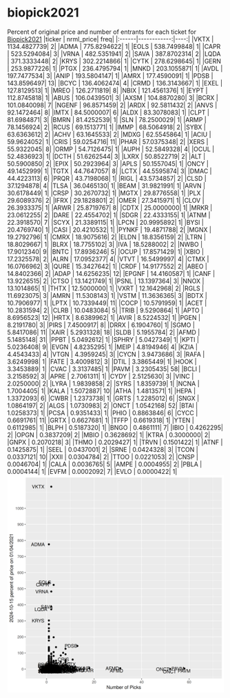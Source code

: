 # biopick2021
Percent of original price and number of entrants for each ticket for [Biopick2021](https://twitter.com/hashtag/Biopick2021)
|ticker |   nrml_price| freq|
|:------|------------:|----:|
|VKTX   | 1134.4827739|    2|
|ADMA   |  775.8294622|    1|
|EOLS   |  538.7499848|    1|
|CAPR   |  523.5294084|    3|
|VRNA   |  482.5351941|    2|
|SAVA   |  387.8702314|    2|
|LQDA   |  371.3333448|    2|
|KRYS   |  302.2214866|    1|
|CYTK   |  278.6298645|    1|
|GERN   |  253.9877226|    1|
|PTGX   |  236.4795794|    1|
|MNKD   |  203.1055871|    1|
|AVDL   |  197.7477534|    3|
|ANIP   |  193.5804147|    1|
|AMRX   |  177.4590091|    1|
|PDSB   |  143.8596497|   13|
|BCYC   |  136.4062474|    4|
|CRMD   |  136.3143667|    1|
|EXEL   |  127.8129513|    1|
|MREO   |  126.2711819|    8|
|NBIX   |  121.4561376|    1|
|EYPT   |  112.8745818|    1|
|ABUS   |  106.0439501|    3|
|AXSM   |  104.8870280|    3|
|BCRX   |  101.0840098|    7|
|NGENF  |   96.8571459|    2|
|ARDX   |   92.5811432|    2|
|ANVS   |   92.1472464|    8|
|IMTX   |   84.5000007|    6|
|ALDX   |   83.3078083|    1|
|CLPT   |   81.6984871|    3|
|BMRN   |   81.4252539|    1|
|SLN    |   78.2500029|    1|
|ARMP   |   78.1456924|    2|
|RCUS   |   69.1513771|    1|
|IMMP   |   68.5064918|    2|
|SYBX   |   63.6363612|    2|
|ACHV   |   63.1645533|    2|
|MDXG   |   62.5545864|    1|
|ACIU   |   59.9624052|    1|
|CRIS   |   59.0254716|   11|
|PHAR   |   57.0375348|    2|
|XERS   |   55.9322045|    8|
|ORMP   |   54.7126475|    1|
|AUPH   |   52.5849328|    4|
|OCUL   |   52.4836923|    1|
|DCTH   |   51.6262544|    3|
|LXRX   |   50.8522719|    2|
|ALT    |   50.5900850|    2|
|EPIX   |   50.2923964|    3|
|APLS   |   50.1557045|    1|
|ONCY   |   49.1452999|    1|
|TGTX   |   44.7647057|    8|
|LCTX   |   44.5595874|    3|
|DMAC   |   44.4223113|    6|
|PRQR   |   43.7198068|    1|
|RIGL   |   43.5734857|    2|
|CLSD   |   37.1294878|    4|
|TLSA   |   36.0465130|    1|
|BEAM   |   31.9821991|    1|
|ARVN   |   30.6178449|    1|
|CRSP   |   30.2670732|    1|
|MGTX   |   29.8776558|    1|
|PLX    |   29.6089376|    2|
|IFRX   |   29.1828801|    2|
|OMER   |   27.3415971|    1|
|CLOV   |   26.3933375|    1|
|ARWR   |   25.8719767|    8|
|CDTX   |   25.0000000|    1|
|MRKR   |   23.0612255|    2|
|DARE   |   22.4554702|    1|
|SDGR   |   22.4333155|    1|
|ATNM   |   22.3918570|    7|
|SCYX   |   21.3389115|    1|
|LPCN   |   20.9995892|    1|
|BYSI   |   20.4769740|    1|
|CASI   |   20.4210532|    1|
|PYNKF  |   19.4871788|    2|
|MGNX   |   19.2792796|    1|
|CMRX   |   18.9075616|    2|
|ELDN   |   18.8356159|    2|
|LTRN   |   18.8029667|    1|
|BLRX   |   18.7755102|    3|
|IVA    |   18.5288002|    2|
|NWBO   |   17.9012340|    9|
|BNTC   |   17.8936246|    5|
|OCUP   |   17.8571429|    1|
|XBIO   |   17.2325578|    2|
|ALRN   |   17.0952377|    4|
|VTVT   |   16.5499997|    4|
|CTMX   |   16.0766962|    3|
|QURE   |   15.3427642|    1|
|CRDF   |   14.9177552|    2|
|ABEO   |   14.8402366|    2|
|ADAP   |   14.6256235|   12|
|EPGNF  |   14.4160587|    1|
|CANF   |   13.9226515|    2|
|CTSO   |   13.1421749|    1|
|PSNL   |   13.1397364|    3|
|NNOX   |   13.1014865|    1|
|THTX   |   12.5000000|    1|
|VXRT   |   12.1642968|    2|
|RGLS   |   11.6923075|    3|
|AMRN   |   11.5308143|    1|
|VSTM   |   11.3636365|    3|
|BDTX   |   10.7906977|    1|
|LPTX   |   10.7339449|   11|
|COCP   |   10.5791959|    1|
|ACET   |   10.2831594|    2|
|CLRB   |   10.0483084|    5|
|TRIB   |    9.5290864|    1|
|APTO   |    8.6956523|   12|
|HRTX   |    8.6389962|    1|
|AVIR   |    8.5224532|    1|
|PGEN   |    8.2191780|    3|
|PIRS   |    7.4500917|    8|
|DRRX   |    6.1904760|    1|
|SGMO   |    5.8417086|   11|
|XAIR   |    5.2931328|   18|
|SLDB   |    5.1955784|    2|
|AFMD   |    5.1485148|   31|
|PPBT   |    5.0492612|    1|
|SPHRY  |    5.0427349|    1|
|KPTI   |    5.0236408|    9|
|EVGN   |    4.8235295|    1|
|MEIP   |    4.8194946|    4|
|KZIA   |    4.4543433|    4|
|VTGN   |    4.3959245|    3|
|CYCN   |    3.9473686|    3|
|RAFA   |    3.6249998|    1|
|FATE   |    3.4009812|    3|
|DTIL   |    3.3865449|    1|
|HOOK   |    3.3453889|    1|
|CVAC   |    3.3137485|    1|
|PAVM   |    3.2305435|   58|
|BCLI   |    3.2158592|    3|
|APRE   |    2.7061311|    1|
|CYDY   |    2.5125630|    3|
|VINC   |    2.0250000|    2|
|LYRA   |    1.9839858|    2|
|SYRS   |    1.8359739|    1|
|NCNA   |    1.7004405|    1|
|KALA   |    1.5072887|   10|
|ATHA   |    1.4813571|    1|
|HEPA   |    1.3372093|    6|
|CWBR   |    1.2373738|    1|
|GRTS   |    1.2285012|    6|
|SNGX   |    1.0864197|    2|
|ALGS   |    1.0730983|    2|
|ONCT   |    1.0542168|   52|
|BTAI   |    1.0258373|    1|
|PCSA   |    0.9351433|    1|
|PHIO   |    0.8863846|    6|
|CYCC   |    0.6691761|   11|
|GRTX   |    0.6627681|    1|
|TFFP   |    0.6619318|    1|
|YTEN   |    0.6112985|    1|
|BLPH   |    0.5187320|    1|
|BNGO   |    0.4861111|    7|
|IBIO   |    0.4262295|    2|
|OPGN   |    0.3837209|    2|
|MBIO   |    0.3628692|    1|
|KTRA   |    0.3000000|    2|
|GNPX   |    0.2070218|    3|
|THMO   |    0.2029427|    1|
|TRVN   |    0.1501422|    1|
|ATNF   |    0.1425875|    1|
|SEEL   |    0.0437001|    2|
|SRNE   |    0.0424328|    3|
|TCON   |    0.0337121|   10|
|XXII   |    0.0304784|    2|
|TTOO   |    0.0221053|    2|
|CNSP   |    0.0046704|    1|
|CALA   |    0.0036765|    5|
|AMPE   |    0.0004955|    2|
|PBLA   |    0.0004144|    1|
|EVFM   |    0.0002092|    7|
|EVLO   |    0.0000422|    1|
![retvspicks](biopicks.png?raw=true)
